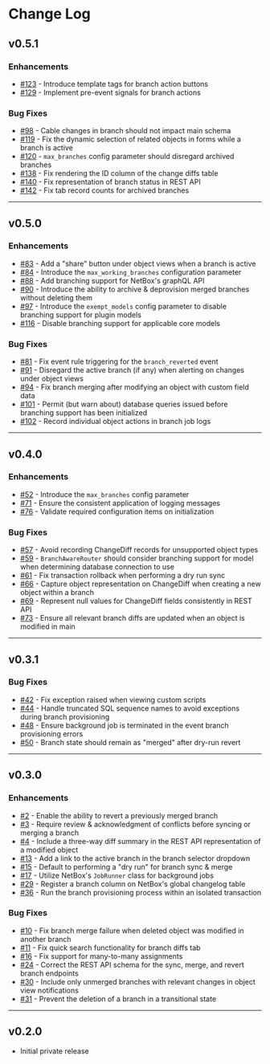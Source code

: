 # Change Log

## v0.5.1

### Enhancements

* [#123](https://github.com/netboxlabs/netbox-branching/issues/123) - Introduce template tags for branch action buttons
* [#129](https://github.com/netboxlabs/netbox-branching/issues/129) - Implement pre-event signals for branch actions

### Bug Fixes

* [#98](https://github.com/netboxlabs/netbox-branching/issues/98) - Cable changes in branch should not impact main schema
* [#119](https://github.com/netboxlabs/netbox-branching/issues/119) - Fix the dynamic selection of related objects in forms while a branch is active
* [#120](https://github.com/netboxlabs/netbox-branching/issues/120) - `max_branches` config parameter should disregard archived branches
* [#138](https://github.com/netboxlabs/netbox-branching/issues/138) - Fix rendering the ID column of the change diffs table
* [#140](https://github.com/netboxlabs/netbox-branching/issues/140) - Fix representation of branch status in REST API
* [#142](https://github.com/netboxlabs/netbox-branching/issues/142) - Fix tab record counts for archived branches

---

## v0.5.0

### Enhancements

* [#83](https://github.com/netboxlabs/netbox-branching/issues/83) - Add a "share" button under object views when a branch is active
* [#84](https://github.com/netboxlabs/netbox-branching/issues/84) - Introduce the `max_working_branches` configuration parameter
* [#88](https://github.com/netboxlabs/netbox-branching/issues/88) - Add branching support for NetBox's graphQL API
* [#90](https://github.com/netboxlabs/netbox-branching/issues/90) - Introduce the ability to archive & deprovision merged branches without deleting them
* [#97](https://github.com/netboxlabs/netbox-branching/issues/97) - Introduce the `exempt_models` config parameter to disable branching support for plugin models
* [#116](https://github.com/netboxlabs/netbox-branching/issues/116) - Disable branching support for applicable core models

### Bug Fixes

* [#81](https://github.com/netboxlabs/netbox-branching/issues/81) - Fix event rule triggering for the `branch_reverted` event
* [#91](https://github.com/netboxlabs/netbox-branching/issues/91) - Disregard the active branch (if any) when alerting on changes under object views
* [#94](https://github.com/netboxlabs/netbox-branching/issues/94) - Fix branch merging after modifying an object with custom field data
* [#101](https://github.com/netboxlabs/netbox-branching/issues/101) - Permit (but warn about) database queries issued before branching support has been initialized
* [#102](https://github.com/netboxlabs/netbox-branching/issues/102) - Record individual object actions in branch job logs

---

## v0.4.0

### Enhancements

* [#52](https://github.com/netboxlabs/netbox-branching/issues/52) - Introduce the `max_branches` config parameter
* [#71](https://github.com/netboxlabs/netbox-branching/issues/71) - Ensure the consistent application of logging messages
* [#76](https://github.com/netboxlabs/netbox-branching/issues/76) - Validate required configuration items on initialization

### Bug Fixes

* [#57](https://github.com/netboxlabs/netbox-branching/issues/57) - Avoid recording ChangeDiff records for unsupported object types
* [#59](https://github.com/netboxlabs/netbox-branching/issues/59) - `BranchAwareRouter` should consider branching support for model when determining database connection to use
* [#61](https://github.com/netboxlabs/netbox-branching/issues/61) - Fix transaction rollback when performing a dry run sync
* [#66](https://github.com/netboxlabs/netbox-branching/issues/66) - Capture object representation on ChangeDiff when creating a new object within a branch
* [#69](https://github.com/netboxlabs/netbox-branching/issues/69) - Represent null values for ChangeDiff fields consistently in REST API
* [#73](https://github.com/netboxlabs/netbox-branching/issues/73) - Ensure all relevant branch diffs are updated when an object is modified in main

---

## v0.3.1

### Bug Fixes

* [#42](https://github.com/netboxlabs/netbox-branching/issues/42) - Fix exception raised when viewing custom scripts
* [#44](https://github.com/netboxlabs/netbox-branching/issues/44) - Handle truncated SQL sequence names to avoid exceptions during branch provisioning
* [#48](https://github.com/netboxlabs/netbox-branching/issues/48) - Ensure background job is terminated in the event branch provisioning errors
* [#50](https://github.com/netboxlabs/netbox-branching/issues/50) - Branch state should remain as "merged" after dry-run revert

---

## v0.3.0

### Enhancements

* [#2](https://github.com/netboxlabs/netbox-branching/issues/2) - Enable the ability to revert a previously merged branch
* [#3](https://github.com/netboxlabs/netbox-branching/issues/3) - Require review & acknowledgment of conflicts before syncing or merging a branch
* [#4](https://github.com/netboxlabs/netbox-branching/issues/4) - Include a three-way diff summary in the REST API representation of a modified object
* [#13](https://github.com/netboxlabs/netbox-branching/issues/13) - Add a link to the active branch in the branch selector dropdown
* [#15](https://github.com/netboxlabs/netbox-branching/issues/15) - Default to performing a "dry run" for branch sync & merge
* [#17](https://github.com/netboxlabs/netbox-branching/issues/17) - Utilize NetBox's `JobRunner` class for background jobs
* [#29](https://github.com/netboxlabs/netbox-branching/issues/29) - Register a branch column on NetBox's global changelog table
* [#36](https://github.com/netboxlabs/netbox-branching/issues/36) - Run the branch provisioning process within an isolated transaction

### Bug Fixes

* [#10](https://github.com/netboxlabs/netbox-branching/issues/10) - Fix branch merge failure when deleted object was modified in another branch
* [#11](https://github.com/netboxlabs/netbox-branching/issues/11) - Fix quick search functionality for branch diffs tab
* [#16](https://github.com/netboxlabs/netbox-branching/issues/16) - Fix support for many-to-many assignments
* [#24](https://github.com/netboxlabs/netbox-branching/issues/24) - Correct the REST API schema for the sync, merge, and revert branch endpoints
* [#30](https://github.com/netboxlabs/netbox-branching/issues/30) - Include only unmerged branches with relevant changes in object view notifications
* [#31](https://github.com/netboxlabs/netbox-branching/issues/31) - Prevent the deletion of a branch in a transitional state

---

## v0.2.0

* Initial private release
